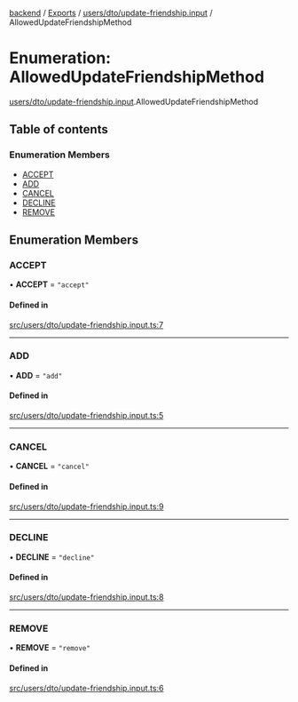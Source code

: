 [backend](../README.md) / [Exports](../modules.md) / [users/dto/update-friendship.input](../modules/users_dto_update_friendship_input.md) / AllowedUpdateFriendshipMethod

# Enumeration: AllowedUpdateFriendshipMethod

[users/dto/update-friendship.input](../modules/users_dto_update_friendship_input.md).AllowedUpdateFriendshipMethod

## Table of contents

### Enumeration Members

- [ACCEPT](users_dto_update_friendship_input.AllowedUpdateFriendshipMethod.md#accept)
- [ADD](users_dto_update_friendship_input.AllowedUpdateFriendshipMethod.md#add)
- [CANCEL](users_dto_update_friendship_input.AllowedUpdateFriendshipMethod.md#cancel)
- [DECLINE](users_dto_update_friendship_input.AllowedUpdateFriendshipMethod.md#decline)
- [REMOVE](users_dto_update_friendship_input.AllowedUpdateFriendshipMethod.md#remove)

## Enumeration Members

### ACCEPT

• **ACCEPT** = ``"accept"``

#### Defined in

[src/users/dto/update-friendship.input.ts:7](https://github.com/GQDeltex/ft_transcendence/blob/fdce073/backend/src/users/dto/update-friendship.input.ts#L7)

___

### ADD

• **ADD** = ``"add"``

#### Defined in

[src/users/dto/update-friendship.input.ts:5](https://github.com/GQDeltex/ft_transcendence/blob/fdce073/backend/src/users/dto/update-friendship.input.ts#L5)

___

### CANCEL

• **CANCEL** = ``"cancel"``

#### Defined in

[src/users/dto/update-friendship.input.ts:9](https://github.com/GQDeltex/ft_transcendence/blob/fdce073/backend/src/users/dto/update-friendship.input.ts#L9)

___

### DECLINE

• **DECLINE** = ``"decline"``

#### Defined in

[src/users/dto/update-friendship.input.ts:8](https://github.com/GQDeltex/ft_transcendence/blob/fdce073/backend/src/users/dto/update-friendship.input.ts#L8)

___

### REMOVE

• **REMOVE** = ``"remove"``

#### Defined in

[src/users/dto/update-friendship.input.ts:6](https://github.com/GQDeltex/ft_transcendence/blob/fdce073/backend/src/users/dto/update-friendship.input.ts#L6)
